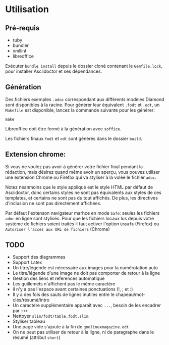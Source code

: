 # Utilisation

## Pré-requis

+ ruby
+ bundler
+ xmllint
+ libreoffice

Exécuter `bundle install` depuis le dossier cloné contenant le `Gemfile.lock`, pour installer Asciidoctor et ses dépendances.

## Génération

Des fichiers exemples `.adoc` correspondant aux différents modèles Diamond sont disponibles à la racine.
Pour générer leur équivalent `.fodt` et `.odt`, un `Makefile` est disponible,
lancez la commande suivante pour les générer:

    make

Libreoffice doit être fermé à la génération avec `soffice`.

Les fichiers finaux `fodt` et `odt` sont générés dans le dossier `build`.

## Extension chrome:

Si vous ne voulez pas avoir à générer votre fichier final pendant la rédaction, mais désirez quand même avoir
un aperçu, vous pouvez utiliser une extension Chrome ou Firefox qui va styliser à la volée le fichier `adoc`.

Notez néanmoins que le style appliqué est le style HTML par défaut de Asciidoctor, donc certains styles ne sont pas équivalents
aux styles de ces templates, et certains ne sont pas du tout affichés. De plus, les directives d'inclusion ne sont pas directement affichées.

Par défaut l'extenson navigateur marhce en mode `Safe`: seules les fichiers `adoc` en ligne sont stylisés. Pour que les fichiers locaux lus depuis votre
système de fichiers soient traités il faut activer l'option `Unsafe` (Firefox) ou `Autoriser l'accès aux URL de fichiers` (Chrome)

## TODO

+ Support des diagrammes
+ Support Latex
+ Un titre/légende est nécessaire aux images pour la numérotation auto
+ Le titre/légende d'une image ne doit pas comporter de retour à la ligne
+ Gestion des liens et references automatique
+ Les guillemets n'affichent pas le même caractère
+ il n'y a pas l'espace avant certaines ponctuations (!, ; et :)
+ Il y a des fois des sauts de lignes inutiles entre le chapeau/mot-clés/résumé/intro
+ Un caractère supplémentaire apparaît avec `...`, besoin de les encadrer par `+++`
+ Nettoyer `slim/fodt/table.fodt.slim`
+ Styliser tableau
+ Une page vide s'ajoute à la fin de `gnulinuxmagazine.odt`
+ On ne peut pas utiliser de retour à la ligne, ni de paragraphe dans le résumé (attribut `short`)
